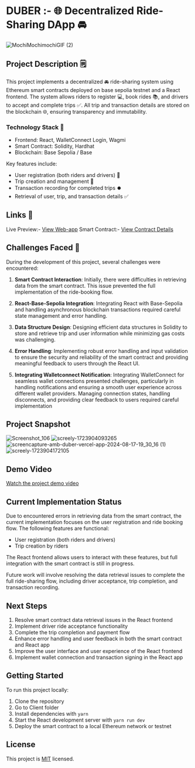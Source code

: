# DUBER :- 🌐 Decentralized Ride-Sharing DApp 🚘

![MochiMochimochiGIF (2)](https://github.com/user-attachments/assets/facb2478-167a-42b3-985d-143b7ce1dbbc)


## Project Description 🗒️

This project implements a decentralized 🚘 ride-sharing system using Ethereum smart contracts deployed on base sepolia testnet and a React frontend. The system allows riders to register 💻, book rides 📚, and drivers to accept and complete trips ✅. All trip and transaction details are stored on the blockchain 🌐, ensuring transparency and immutability.

### Technology Stack 💪
- Frontend: React, WalletConnect Login, Wagmi
- Smart Contract: Solidity, Hardhat
- Blockchain: Base Sepolia / Base 

Key features include:
- User registration (both riders and drivers) 📝
- Trip creation and management 🎫
- Transaction recording for completed trips ⏺️
- Retrieval of user, trip, and transaction details ✅

## Links 🔗
Live Preview:- [View Web-app](https://amb-duber.vercel.app/) 
Smart Contract:- [View Contract Details](https://base-sepolia.blockscout.com/address/0xC4a85Bfc6589D8cCE1cf95a700aF954d20d4e8f0)

## Challenges Faced 🧐

During the development of this project, several challenges were encountered:

1. **Smart Contract Interaction**: Initially, there were difficulties in retrieving data from the smart contract. This issue prevented the full implementation of the ride-booking flow.

2. **React-Base-Sepolia Integration**: Integrating React with Base-Sepolia and handling asynchronous blockchain transactions required careful state management and error handling.
  
3. **Data Structure Design**: Designing efficient data structures in Solidity to store and retrieve trip and user information while minimizing gas costs was challenging.

5. **Error Handling**: Implementing robust error handling and input validation to ensure the security and reliability of the smart contract and providing meaningful feedback to users through the React UI.

6. **Integrating Walletconnect Notification**: Integrating WalletConnect for seamless wallet connections presented challenges, particularly in handling notifications and ensuring a smooth user experience across different wallet providers. Managing connection states, handling disconnects, and providing clear feedback to users required careful implementation

## Project Snapshot

![Screenshot_106](https://github.com/user-attachments/assets/eb51cd7d-23e8-454c-b2ed-570c963e2850)
![screely-1723904093265](https://github.com/user-attachments/assets/a9d2ada9-071d-412b-b077-b2ee4ec329e5)
![screencapture-amb-duber-vercel-app-2024-08-17-19_30_16 (1)](https://github.com/user-attachments/assets/3c5c6f94-3b46-4abd-9cec-95e2ea554b2c)
![screely-1723904172105](https://github.com/user-attachments/assets/ce6f77ed-ae73-4734-9fd7-436a44534436)


## Demo Video

[Watch the project demo video](https://www.loom.com/share/5de2b384d43046e0ba7a4c587d376ff2?sid=6f076e40-7824-4b1b-9074-944f7d91b361)


## Current Implementation Status

Due to encountered errors in retrieving data from the smart contract, the current implementation focuses on the user registration and ride booking flow. The following features are functional:

- User registration (both riders and drivers)
- Trip creation by riders

The React frontend allows users to interact with these features, but full integration with the smart contract is still in progress.

Future work will involve resolving the data retrieval issues to complete the full ride-sharing flow, including driver acceptance, trip completion, and transaction recording.

## Next Steps

1. Resolve smart contract data retrieval issues in the React frontend
2. Implement driver ride acceptance functionality
3. Complete the trip completion and payment flow
4. Enhance error handling and user feedback in both the smart contract and React app
5. Improve the user interface and user experience of the React frontend
6. Implement wallet connection and transaction signing in the React app

## Getting Started

To run this project locally:

1. Clone the repository
2. Go to Client folder
3. Install dependencies with `yarn`
4. Start the React development server with `yarn run dev`
5. Deploy the smart contract to a local Ethereum network or testnet

## License

This project is [MIT](https://choosealicense.com/licenses/mit/) licensed.
